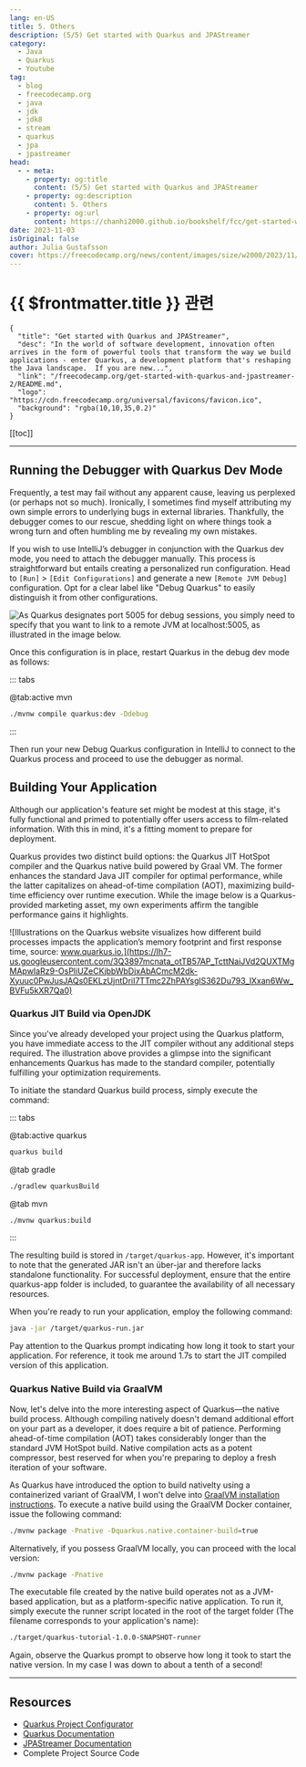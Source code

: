 ```yaml
---
lang: en-US
title: 5. Others
description: (5/5) Get started with Quarkus and JPAStreamer
category: 
  - Java
  - Quarkus
  - Youtube
tag: 
  - blog
  - freecodecamp.org
  - java
  - jdk
  - jdk8
  - stream
  - quarkus
  - jpa
  - jpastreamer
head:
  - - meta:
    - property: og:title
      content: (5/5) Get started with Quarkus and JPAStreamer
    - property: og:description
      content: 5. Others
    - property: og:url
      content: https://chanhi2000.github.io/bookshelf/fcc/get-started-with-quarkus-and-jpastreamer-2/others.html
date: 2023-11-03
isOriginal: false
author: Julia Gustafsson
cover: https://freecodecamp.org/news/content/images/size/w2000/2023/11/jpastreamer_featureimage_update.png
---
```


# {{ $frontmatter.title }} 관련

```component VPCard
{
  "title": "Get started with Quarkus and JPAStreamer",
  "desc": "In the world of software development, innovation often arrives in the form of powerful tools that transform the way we build applications - enter Quarkus, a development platform that's reshaping the Java landscape.  If you are new...",
  "link": "/freecodecamp.org/get-started-with-quarkus-and-jpastreamer-2/README.md",
  "logo": "https://cdn.freecodecamp.org/universal/favicons/favicon.ico",
  "background": "rgba(10,10,35,0.2)"
}
```

[[toc]]

---

<SiteInfo
  name="Get started with Quarkus and JPAStreamer"
  desc="In the world of software development, innovation often arrives in the form of powerful tools that transform the way we build applications - enter Quarkus, a development platform that's reshaping the Java landscape.  If you are new..."
  url="https://freecodecamp.org/news/get-started-with-quarkus-and-jpastreamer-2/"
  logo="https://cdn.freecodecamp.org/universal/favicons/favicon.ico"
  preview="https://freecodecamp.org/news/content/images/size/w2000/2023/11/jpastreamer_featureimage_update.png"/>

<VidStack src="youtube/KZnQ5R8Kd4I" />

## Running the Debugger with Quarkus Dev Mode

Frequently, a test may fail without any apparent cause, leaving us perplexed (or perhaps not so much). Ironically, I sometimes find myself attributing my own simple errors to underlying bugs in external libraries. Thankfully, the debugger comes to our rescue, shedding light on where things took a wrong turn and often humbling me by revealing my own mistakes.

If you wish to use IntelliJ’s debugger in conjunction with the Quarkus dev mode, you need to attach the debugger manually. This process is straightforward but entails creating a personalized run configuration. Head to <VPIcon icon="iconfont icon-select"/>`[Run]` > `[Edit Configurations]` and generate a new <VPIcon icon="iconfont icon-select"/>`[Remote JVM Debug]` configuration. Opt for a clear label like "Debug Quarkus" to easily distinguish it from other configurations.

![As Quarkus designates port 5005 for debug sessions, you simply need to specify that you want to link to a remote JVM at localhost:5005, as illustrated in the image below.](https://lh7-us.googleusercontent.com/mU5yuxU9P-ZhumCGo2fRWK__nbZA4X9JJ_2hoQSTzcFCsgVMcm_O01yyj4RODjnz_GkOZ2Lj4NwclnKyij3CilIxPthGMuMOxc1EJqB8SanULs-Aq6N011tAKqjXh6yV0Ij53h4_oUlHIdY9nsm5Btk)

Once this configuration is in place, restart Quarkus in the debug dev mode as follows:

::: tabs

@tab:active mvn

```sh
./mvnw compile quarkus:dev -Ddebug
```

:::


Then run your new Debug Quarkus configuration in IntelliJ to connect to the Quarkus process and proceed to use the debugger as normal.

## Building Your Application

Although our application's feature set might be modest at this stage, it's fully functional and primed to potentially offer users access to film-related information. With this in mind, it's a fitting moment to prepare for deployment.

Quarkus provides two distinct build options: the Quarkus JIT HotSpot compiler and the Quarkus native build powered by Graal VM. The former enhances the standard Java JIT compiler for optimal performance, while the latter capitalizes on ahead-of-time compilation (AOT), maximizing build-time efficiency over runtime execution. While the image below is a Quarkus-provided marketing asset, my own experiments affirm the tangible performance gains it highlights.

![Illustrations on the Quarkus website visualizes how different build processes impacts the application’s memory footprint and first response time, source: www.quarkus.io.](https://lh7-us.googleusercontent.com/3Q3897mcnata_otTB57AP_TcttNaiJVd2QUXTMgMApwIaRz9-OsPliUZeCKjbbWbDjxAbACmcM2dk-Xyuuc0PwJusJAQs0EKLzUjntDriI7TTmc2ZhPAYsglS362Du793_lXxan6Ww_BVFu5kXR7Qa0)


### Quarkus JIT Build via OpenJDK

Since you've already developed your project using the Quarkus platform, you have immediate access to the JIT compiler without any additional steps required. The illustration above provides a glimpse into the significant enhancements Quarkus has made to the standard compiler, potentially fulfilling your optimization requirements.

To initiate the standard Quarkus build process, simply execute the command:

::: tabs 

@tab:active quarkus

```sh
quarkus build
```

@tab gradle

```sh
./gradlew quarkusBuild
```

@tab mvn

```sh
./mvnw quarkus:build
```

:::

The resulting build is stored in <VPIcon icon="fas fa-folder-open"/>`/target/quarkus-app`.  However, it's important to note that the generated JAR isn't an über-jar and therefore lacks standalone functionality. For successful deployment, ensure that the entire quarkus-app folder is included, to guarantee the availability of all necessary resources.

When you're ready to run your application, employ the following command:

```sh
java -jar /target/quarkus-run.jar
```

Pay attention to the Quarkus prompt indicating how long it took to start your application. For reference, it took me around 1.7s to start the JIT compiled version of this application.

### Quarkus Native Build via GraalVM

Now, let's delve into the more interesting aspect of Quarkus—the native build process. Although compiling natively doesn't demand additional effort on your part as a developer, it does require a bit of patience. Performing ahead-of-time compilation (AOT) takes considerably longer than the standard JVM HotSpot build. Native compilation acts as a potent compressor, best reserved for when you're preparing to deploy a fresh iteration of your software.

As Quarkus have introduced the option to build nativelty using a containerized variant of GraalVM, I won't delve into [<VPIcon icon="fas fa-globe"/>GraalVM installation instructions](https://quarkus.io/guides/building-native-image#configuring-graalvm). To execute a native build using the GraalVM Docker container, issue the following command:

```sh
./mvnw package -Pnative -Dquarkus.native.container-build=true
```

Alternatively, if you possess GraalVM locally, you can proceed with the local version:

```sh
./mvnw package -Pnative
```

The executable file created by the native build operates not as a JVM-based application, but as a platform-specific native application. To run it, simply execute the runner script located in the root of the target folder (The filename corresponds to your application's name):

```sh
./target/quarkus-tutorial-1.0.0-SNAPSHOT-runner
```

Again, observe the Quarkus prompt to observe how long it took to start the native version. In my case I was down to about a tenth of a second!

---

## Resources

- [Quarkus Project Configurator](https://code.quarkus.io/)
- [Quarkus Documentation](https://quarkus.io/guides/)
- [JPAStreamer Documentation](https://speedment.github.io/jpa-streamer/jpa-streamer/latest/introduction/introduction.html)
- Complete Project Source Code


